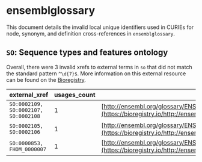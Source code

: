 # ensemblglossary

This document details the invalid local unique identifiers used in CURIEs
for node, synonym, and definition cross-references in `ensemblglossary`.


## `SO`: Sequence types and features ontology

Overall, there were 3 invalid
xrefs to external terms in `so` that did not match the standard
pattern `^\d{7}$`. More information on this
external resource can be found on the
[Bioregistry](https://bioregistry.io/so).

| external_xref                        |   usages_count | usages                                                                                                                    |
|--------------------------------------|----------------|---------------------------------------------------------------------------------------------------------------------------|
| `SO:0002109, SO:0002107, SO:0002108` |              1 | [http://ensembl.org/glossary/ENSGLOSSARY:0000050](https://bioregistry.io/http://ensembl.org/glossary/ENSGLOSSARY:0000050) |
| `SO:0002105, SO:0002106`             |              1 | [http://ensembl.org/glossary/ENSGLOSSARY:0000051](https://bioregistry.io/http://ensembl.org/glossary/ENSGLOSSARY:0000051) |
| `SO:0000853, FHOM_0000007`           |              1 | [http://ensembl.org/glossary/ENSGLOSSARY:0000080](https://bioregistry.io/http://ensembl.org/glossary/ENSGLOSSARY:0000080) |

